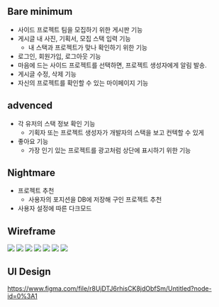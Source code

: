 ## Bare minimum
- 사이드 프로젝트 팀을 모집하기 위한 게시판 기능
- 게시글 내 사진, 기획서, 모집 스택 입력 기능
  -  내 스택과 프로젝트가 맞나 확인하기 위한 기능
- 로그인, 회원가입, 로그아웃 기능
- 마음에 드는 사이드 프로젝트를 선택하면, 프로젝트 생성자에게 알림 발송.
- 게시글 수정, 삭제 기능 
- 자신의 프로젝트를 확인할 수 있는 마이페이지 기능

## advenced
- 각 유저의 스택 정보 확인 기능
  - 기획자 또는 프로젝트 생성자가 개발자의 스택을 보고 컨텍할 수 있게
- 좋아요 기능
  - 가장 인기 있는 프로젝트를 광고처럼 상단에 표시하기 위한 기능
  
  
## Nightmare

- 프로젝트 추천
  - 사용자의 포지션을 DB에 저장해 구인 프로젝트 추천
-  사용자 설정에 따른 다크모드 

## Wireframe

![](https://images.velog.io/images/rjsdnql123/post/10255297-7d4e-4beb-9b68-f3daaec3cd88/image.png)
![](https://images.velog.io/images/rjsdnql123/post/7c07daae-2da4-45f5-b472-5d21621309a9/image.png)
![](https://images.velog.io/images/rjsdnql123/post/df92f866-c5a0-4524-930e-f10d418fa638/image.png)
![](https://images.velog.io/images/rjsdnql123/post/8dc0f251-057a-4432-bc67-53837dc2f3c5/image.png)
![](https://images.velog.io/images/rjsdnql123/post/bb92bcde-daf2-4c25-b4f6-d03f3da05b25/image.png)
![](https://images.velog.io/images/rjsdnql123/post/839bff27-9b4a-4942-b3d2-5a3451afb254/image.png)
![](https://images.velog.io/images/rjsdnql123/post/9e7b3942-abaa-4875-8023-49e009e7e334/image.png)


## UI Design
https://www.figma.com/file/r8UjDTJ6rhisCK8jdObfSm/Untitled?node-id=0%3A1
